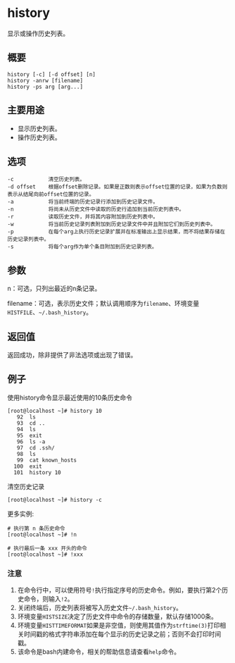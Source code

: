 # history

显示或操作历史列表。

## 概要

```text
history [-c] [-d offset] [n]
history -anrw [filename]
history -ps arg [arg...]
```

## 主要用途

* 显示历史列表。
* 操作历史列表。

## 选项

```text
-c           清空历史列表。
-d offset    根据offset删除记录。如果是正数则表示offset位置的记录，如果为负数则表示从结尾向前offset位置的记录。
-a           将当前终端的历史记录行添加到历史记录文件。
-n           将尚未从历史文件中读取的历史行追加到当前历史列表中。
-r           读取历史文件，并将其内容附加到历史列表中。
-w           将当前历史记录列表附加到历史记录文件中并且附加它们到历史列表中。
-p           在每个arg上执行历史记录扩展并在标准输出上显示结果，而不将结果存储在历史记录列表中。
-s           将每个arg作为单个条目附加到历史记录列表。
```

## 参数

n：可选，只列出最近的n条记录。

filename：可选，表示历史文件；默认调用顺序为`filename`、环境变量`HISTFILE`、`~/.bash_history`。

## 返回值

返回成功，除非提供了非法选项或出现了错误。

## 例子

使用history命令显示最近使用的10条历史命令

```text
[root@localhost ~]# history 10
   92  ls
   93  cd ..
   94  ls
   95  exit
   96  ls -a
   97  cd .ssh/
   98  ls
   99  cat known_hosts
  100  exit
  101  history 10
```

清空历史记录

```text
[root@localhost ~]# history -c
```

更多实例:

```text
# 执行第 n 条历史命令
[root@localhost ~]# !n

# 执行最后一条 xxx 开头的命令
[root@localhost ~]# !xxx
```

### 注意

1. 在命令行中，可以使用符号`!`执行指定序号的历史命令。例如，要执行第2个历史命令，则输入`!2`。
2. 关闭终端后，历史列表将被写入历史文件`~/.bash_history`。
3. 环境变量`HISTSIZE`决定了历史文件中命令的存储数量，默认存储1000条。
4. 环境变量`HISTTIMEFORMAT`如果是非空值，则使用其值作为`strftime(3)`打印相关时间戳的格式字符串添加在每个显示的历史记录之前；否则不会打印时间戳。
5. 该命令是bash内建命令，相关的帮助信息请查看`help`命令。

